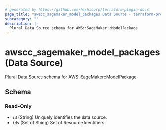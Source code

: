 ```yaml
---
# generated by https://github.com/hashicorp/terraform-plugin-docs
page_title: "awscc_sagemaker_model_packages Data Source - terraform-provider-awscc"
subcategory: ""
description: |-
  Plural Data Source schema for AWS::SageMaker::ModelPackage
---
```


# awscc_sagemaker_model_packages (Data Source)

Plural Data Source schema for AWS::SageMaker::ModelPackage



<!-- schema generated by tfplugindocs -->
## Schema

### Read-Only

- `id` (String) Uniquely identifies the data source.
- `ids` (Set of String) Set of Resource Identifiers.


